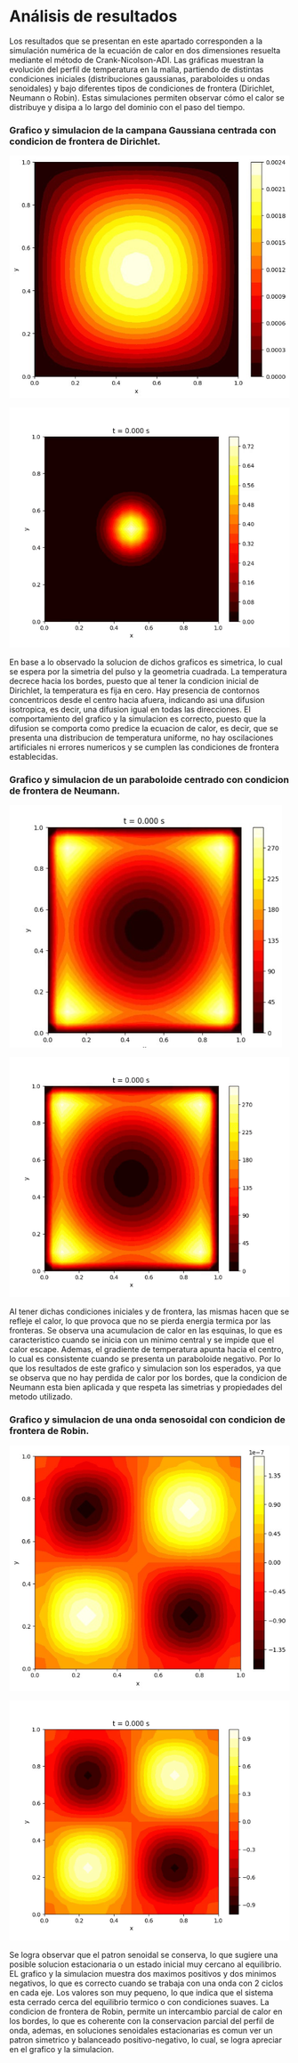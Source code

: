 # Análisis de resultados 


Los resultados que se presentan en este apartado corresponden a la simulación numérica de la ecuación de calor en dos dimensiones resuelta mediante el método de Crank-Nicolson-ADI. Las gráficas muestran la evolución del perfil de temperatura en la malla, partiendo de distintas condiciones iniciales (distribuciones gaussianas, paraboloides u ondas senoidales) y bajo diferentes tipos de condiciones de frontera (Dirichlet, Neumann o Robin). Estas simulaciones permiten observar cómo el calor se distribuye y disipa a lo largo del dominio con el paso del tiempo.

### Grafico y simulacion de la campana Gaussiana centrada con condicion de frontera de Dirichlet.

![Grafico de resultados](imagenes/G1.jpg) 

![Simulacion](imagenes/AA.gif) 


En base a lo observado la solucion de dichos graficos es simetrica, lo cual se espera por la simetria del pulso y la geometria cuadrada. La temperatura decrece hacia los bordes, puesto que al tener la condicion inicial de Dirichlet, la temperatura es fija en cero. Hay presencia de contornos concentricos desde el centro hacia afuera, indicando asi una difusion isotropica, es decir, una difusion igual en todas las direcciones. 
El comportamiento del grafico y la simulacion es correcto, puesto que la difusion se comporta como predice la ecuacion de calor, es decir, que se presenta una distribucion de temperatura uniforme, no hay oscilaciones artificiales ni errores numericos y se cumplen las condiciones de frontera establecidas. 


### Grafico y simulacion de un paraboloide centrado con condicion de frontera de Neumann.

![Grafico de resultados](imagenes/G2.jpg) 

![Simulacion](imagenes/BB.gif) 


Al tener dichas condiciones iniciales y de frontera, las mismas hacen que se refleje el calor, lo que provoca que no se pierda energia termica por las fronteras. Se observa una acumulacion de calor en las esquinas, lo que es caracteristico cuando se inicia con un minimo central y se impide que el calor escape. Ademas, el gradiente de temperatura apunta hacia el centro, lo cual es consistente cuando se presenta un paraboloide negativo. 
Por lo que los resultados de este grafico y simulacion son los esperados, ya que se observa que no hay perdida de calor por los bordes, que la condicion de Neumann esta bien aplicada y que respeta las simetrias y propiedades del metodo utilizado. 


### Grafico y simulacion de una onda senosoidal con condicion de frontera de Robin. 

![Grafico de resultados](imagenes/G3.jpg) 

![Simulacion](imagenes/CC.gif) 


Se logra observar que el patron senoidal se conserva, lo que sugiere una posible solucion estacionaria o un estado inicial muy cercano al equilibrio. EL grafico y la simulacion muestra dos maximos positivos y dos minimos negativos, lo que es correcto cuando se trabaja con una onda con 2 ciclos en cada eje. Los valores son muy pequeno, lo que indica que el sistema esta cerrado cerca del equilibrio termico o con condiciones suaves.
La condicion de frontera de Robin, permite un intercambio parcial de calor en los bordes, lo que es coherente con la conservacion parcial del perfil de onda, ademas, en soluciones senoidales estacionarias es comun ver un patron simetrico y balanceado positivo-negativo, lo cual, se logra apreciar en el grafico y la simulacion. 
